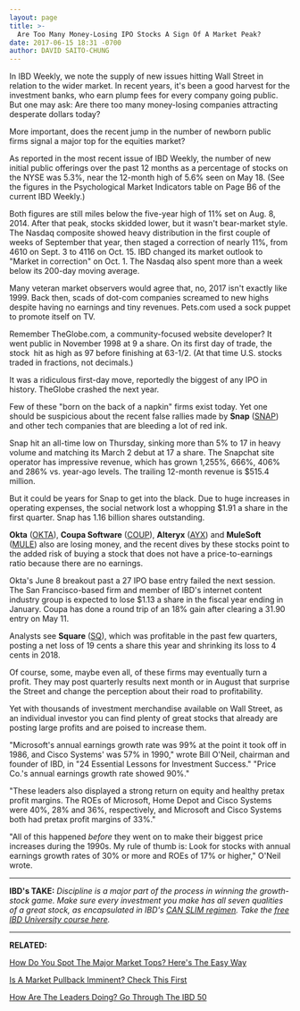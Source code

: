 ```yaml
---
layout: page
title: >-
  Are Too Many Money-Losing IPO Stocks A Sign Of A Market Peak?
date: 2017-06-15 18:31 -0700
author: DAVID SAITO-CHUNG
---
```





In IBD Weekly, we note the supply of new issues hitting Wall Street in relation to the wider market. In recent years, it's been a good harvest for the investment banks, who earn plump fees for every company going public. But one may ask: Are there too many money-losing companies attracting desperate dollars today?


More important, does the recent jump in the number of newborn public firms signal a major top for the equities market?


As reported in the most recent issue of IBD Weekly, the number of new initial public offerings over the past 12 months as a percentage of stocks on the NYSE was 5.3%, near the 12-month high of 5.6% seen on May 18. (See the figures in the Psychological Market Indicators table on Page B6 of the current IBD Weekly.)


Both figures are still miles below the five-year high of 11% set on Aug. 8, 2014. After that peak, stocks skidded lower, but it wasn't bear-market style. The Nasdaq composite showed heavy distribution in the first couple of weeks of September that year, then staged a correction of nearly 11%, from 4610 on Sept. 3 to 4116 on Oct. 15. IBD changed its market outlook to "Market in correction" on Oct. 1. The Nasdaq also spent more than a week below its 200-day moving average.


Many veteran market observers would agree that, no, 2017 isn't exactly like 1999. Back then, scads of dot-com companies screamed to new highs despite having no earnings and tiny revenues. Pets.com used a sock puppet to promote itself on TV.



Remember TheGlobe.com, a community-focused website developer? It went public in November 1998 at 9 a share. On its first day of trade, the stock  hit as high as 97 before finishing at 63-1/2. (At that time U.S. stocks traded in fractions, not decimals.)


It was a ridiculous first-day move, reportedly the biggest of any IPO in history. TheGlobe crashed the next year.


Few of these "born on the back of a napkin" firms exist today. Yet one should be suspicious about the recent false rallies made by **Snap** ([SNAP](https://research.investors.com/quote.aspx?symbol=SNAP)) and other tech companies that are bleeding a lot of red ink.


Snap hit an all-time low on Thursday, sinking more than 5% to 17 in heavy volume and matching its March 2 debut at 17 a share. The Snapchat site operator has impressive revenue, which has grown 1,255%, 666%, 406% and 286% vs. year-ago levels. The trailing 12-month revenue is \$515.4 million.



But it could be years for Snap to get into the black. Due to huge increases in operating expenses, the social network lost a whopping \$1.91 a share in the first quarter. Snap has 1.16 billion shares outstanding.


**Okta** ([OKTA](https://research.investors.com/quote.aspx?symbol=OKTA)), **Coupa Software** ([COUP](https://research.investors.com/quote.aspx?symbol=COUP)), **Alteryx** ([AYX](https://research.investors.com/quote.aspx?symbol=AYX)) and **MuleSoft** ([MULE](https://research.investors.com/quote.aspx?symbol=MULE)) also are losing money, and the recent dives by these stocks point to the added risk of buying a stock that does not have a price-to-earnings ratio because there are no earnings.


Okta's June 8 breakout past a 27 IPO base entry failed the next session. The San Francisco-based firm and member of IBD's internet content industry group is expected to lose \$1.13 a share in the fiscal year ending in January. Coupa has done a round trip of an 18% gain after clearing a 31.90 entry on May 11.



Analysts see **Square** ([SQ](https://research.investors.com/quote.aspx?symbol=SQ)), which was profitable in the past few quarters, posting a net loss of 19 cents a share this year and shrinking its loss to 4 cents in 2018.


Of course, some, maybe even all, of these firms may eventually turn a profit. They may post quarterly results next month or in August that surprise the Street and change the perception about their road to profitability.


Yet with thousands of investment merchandise available on Wall Street, as an individual investor you can find plenty of great stocks that already are posting large profits and are poised to increase them.


"Microsoft's annual earnings growth rate was 99% at the point it took off in 1986, and Cisco Systems' was 57% in 1990," wrote Bill O'Neil, chairman and founder of IBD, in "24 Essential Lessons for Investment Success." "Price Co.'s annual earnings growth rate showed 90%."


"These leaders also displayed a strong return on equity and healthy pretax profit margins. The ROEs of Microsoft, Home Depot and Cisco Systems were 40%, 28% and 36%, respectively, and Microsoft and Cisco Systems both had pretax profit margins of 33%."


"All of this happened *before* they went on to make their biggest price increases during the 1990s. My rule of thumb is: Look for stocks with annual earnings growth rates of 30% or more and ROEs of 17% or higher," O'Neil wrote.




---


**IBD's TAKE:** *Discipline is a major part of the process in winning the growth-stock game. Make sure every investment you make has all seven qualities of a great stock, as encapsulated in IBD's [CAN SLIM regimen](https://www.investors.com/ibd-university/can-slim/). Take the [free IBD University course here](https://www.investors.com/ibd-university/can-slim/).*




---


**RELATED:**


[How Do You Spot The Major Market Tops? Here's The Easy Way](https://www.investors.com/how-to-invest/investors-corner/how-do-you-spot-a-major-market-top-easy-look-for-heavy-distribution/)


[Is A Market Pullback Imminent? Check This First](https://www.investors.com/how-to-invest/investors-corner/waiting-for-a-market-pullback-read-this-first/)


[How Are The Leaders Doing? Go Through The IBD 50](http://research.investors.com/stock-lists/ibd-50/)





